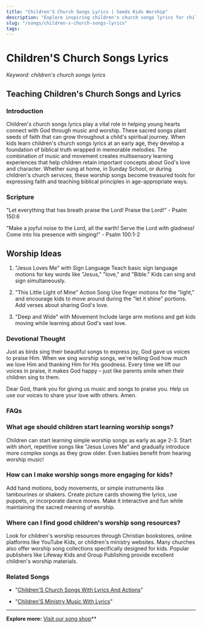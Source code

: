 ```yaml
---
title: "Children'S Church Songs Lyrics | Seeds Kids Worship"
description: "Explore inspiring children's church songs lyrics for children's worship and faith development. Biblical music resources for families and ministry."
slug: "/songs/children-s-church-songs-lyrics"
tags:
---
```


# Children'S Church Songs Lyrics

_Keyword: children's church songs lyrics_

## Teaching Children's Church Songs and Lyrics

### Introduction
Children's church songs lyrics play a vital role in helping young hearts connect with God through music and worship. These sacred songs plant seeds of faith that can grow throughout a child's spiritual journey. When kids learn children's church songs lyrics at an early age, they develop a foundation of biblical truth wrapped in memorable melodies. The combination of music and movement creates multisensory learning experiences that help children retain important concepts about God's love and character. Whether sung at home, in Sunday School, or during children's church services, these worship songs become treasured tools for expressing faith and teaching biblical principles in age-appropriate ways.

### Scripture
"Let everything that has breath praise the Lord! Praise the Lord!" - Psalm 150:6

"Make a joyful noise to the Lord, all the earth! Serve the Lord with gladness! Come into his presence with singing!" - Psalm 100:1-2

## Worship Ideas
1. "Jesus Loves Me" with Sign Language
Teach basic sign language motions for key words like "Jesus," "love," and "Bible." Kids can sing and sign simultaneously.

2. "This Little Light of Mine" Action Song
Use finger motions for the "light," and encourage kids to move around during the "let it shine" portions. Add verses about sharing God's love.

3. "Deep and Wide" with Movement
Include large arm motions and get kids moving while learning about God's vast love.

### Devotional Thought
Just as birds sing their beautiful songs to express joy, God gave us voices to praise Him. When we sing worship songs, we're telling God how much we love Him and thanking Him for His goodness. Every time we lift our voices in praise, it makes God happy – just like parents smile when their children sing to them.

Dear God, thank you for giving us music and songs to praise you. Help us use our voices to share your love with others. Amen.

### FAQs

### What age should children start learning worship songs?
Children can start learning simple worship songs as early as age 2-3. Start with short, repetitive songs like "Jesus Loves Me" and gradually introduce more complex songs as they grow older. Even babies benefit from hearing worship music!

### How can I make worship songs more engaging for kids?
Add hand motions, body movements, or simple instruments like tambourines or shakers. Create picture cards showing the lyrics, use puppets, or incorporate dance moves. Make it interactive and fun while maintaining the sacred meaning of worship.

### Where can I find good children's worship song resources?
Look for children's worship resources through Christian bookstores, online platforms like YouTube Kids, or children's ministry websites. Many churches also offer worship song collections specifically designed for kids. Popular publishers like Lifeway Kids and Group Publishing provide excellent children's worship materials.

### Related Songs

- "[Children'S Church Songs With Lyrics And Actions](/songs/children-s-church-songs-with-lyrics-and-actions/)"

- "[Children'S Ministry Music With Lyrics](/songs/children-s-ministry-music-with-lyrics/)"

---

**Explore more:** [Visit our song shop](https://seedskidsworship.com/shop)**

<!-- Schema Markup -->
<script type="application/ld+json">
{
  "@context": "https://schema.org",
  "@type": "MusicRecording",
  "name": "Children'S Church Songs Lyrics",
  "byArtist": {
    "@type": "MusicGroup",
    "name": "Seeds Kids Worship"
  },
  "isFamilyFriendly": true,
  "url": "https://seedskidsworship.com/songs/children-s-church-songs-lyrics/"
}
</script>